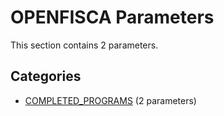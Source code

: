 # OPENFISCA Parameters

This section contains 2 parameters.

## Categories

- [COMPLETED_PROGRAMS](completed_programs/index.md) (2 parameters)
